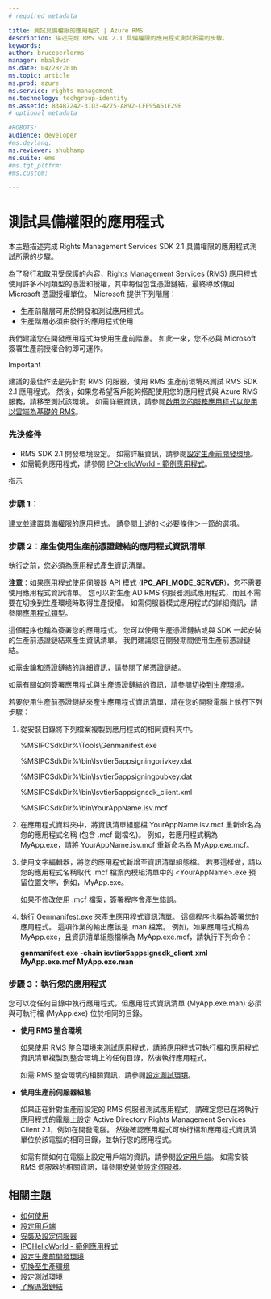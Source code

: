 ```yaml
---
# required metadata

title: 測試具備權限的應用程式 | Azure RMS
description: 描述完成 RMS SDK 2.1 具備權限的應用程式測試所需的步驟。
keywords:
author: bruceperlerms
manager: mbaldwin
ms.date: 04/28/2016
ms.topic: article
ms.prod: azure
ms.service: rights-management
ms.technology: techgroup-identity
ms.assetid: 834B7242-31D3-4275-A892-CFE95A61E29E
# optional metadata

#ROBOTS:
audience: developer
#ms.devlang:
ms.reviewer: shubhamp
ms.suite: ems
#ms.tgt_pltfrm:
#ms.custom:

---
```


# 測試具備權限的應用程式

本主題描述完成 Rights Management Services SDK 2.1 具備權限的應用程式測試所需的步驟。

為了發行和取用受保護的內容，Rights Management Services (RMS) 應用程式使用許多不同類型的憑證和授權，其中每個包含憑證鏈結，最終導致傳回 Microsoft 憑證授權單位。 Microsoft 提供下列階層︰

-   生產前階層可用於開發和測試應用程式。
-   生產階層必須由發行的應用程式使用

我們建議您在開發應用程式時使用生產前階層。 如此一來，您不必與 Microsoft 簽署生產前授權合約即可運作。

> [!IMPORTANT]
> 建議的最佳作法是先針對 RMS 伺服器，使用 RMS 生產前環境來測試 RMS SDK 2.1 應用程式。 然後，如果您希望客戶能夠搭配使用您的應用程式與 Azure RMS 服務，請移至測試該環境。 如需詳細資訊，請參閱[啟用您的服務應用程式以使用以雲端為基礎的 RMS](how-to-use-file-api-with-aadrm-cloud.md)。

 

### 先決條件

-   RMS SDK 2.1 開發環境設定。 如需詳細資訊，請參閱[設定生產前開發環境](how-to-set-up-the-pre-production-development-environment.md)。
-   如需範例應用程式，請參閱 [IPCHelloWorld - 範例應用程式](how-to-build-your-first-application.md)。

指示

### 步驟 1：

建立並建置具備權限的應用程式。 請參閱上述的＜必要條件＞一節的選項。

### 步驟 2︰產生使用生產前憑證鏈結的應用程式資訊清單

執行之前，您必須為應用程式產生資訊清單。

**注意**：如果應用程式使用伺服器 API 模式 (**IPC\_API\_MODE\_SERVER**)，您不需要使用應用程式資訊清單。 您可以對生產 AD RMS 伺服器測試應用程式，而且不需要在切換到生產環境時取得生產授權。 如需伺服器模式應用程式的詳細資訊，請參閱[應用程式類型](application-types.md)。

 

這個程序也稱為簽署您的應用程式。 您可以使用生產憑證鏈結或與 SDK 一起安裝的生產前憑證鏈結來產生資訊清單。 我們建議您在開發期間使用生產前憑證鏈結。

如需金鑰和憑證鏈結的詳細資訊，請參閱[了解憑證鏈結](understanding-certificate-chains.md)。

如需有關如何簽署應用程式與生產憑證鏈結的資訊，請參閱[切換到生產環境](switching-to-the-production-environment.md)。

若要使用生產前憑證鏈結來產生應用程式資訊清單，請在您的開發電腦上執行下列步驟︰

1.  從安裝目錄將下列檔案複製到應用程式的相同資料夾中。

    %MSIPCSdkDir%\\Tools\\Genmanifest.exe

    %MSIPCSdkDir%\\bin\\Isvtier5appsigningprivkey.dat

    %MSIPCSdkDir%\\bin\\Isvtier5appsigningpubkey.dat

    %MSIPCSdkDir%\\bin\\Isvtier5appsignsdk\_client.xml

    %MSIPCSdkDir%\\bin\\YourAppName.isv.mcf

2.  在應用程式資料夾中，將資訊清單組態檔 YourAppName.isv.mcf 重新命名為您的應用程式名稱 (包含 .mcf 副檔名)。 例如，若應用程式稱為 MyApp.exe，請將 YourAppName.isv.mcf 重新命名為 MyApp.exe.mcf。

3.  使用文字編輯器，將您的應用程式新增至資訊清單組態檔。 若要這樣做，請以您的應用程式名稱取代 .mcf 檔案內模組清單中的 &lt;YourAppName&gt;.exe 預留位置文字，例如，MyApp.exe。

    如果不修改使用 .mcf 檔案，簽署程序會產生錯誤。

4.  執行 Genmanifest.exe 來產生應用程式資訊清單。 這個程序也稱為簽署您的應用程式。 這項作業的輸出應該是 .man 檔案。 例如，如果應用程式稱為 MyApp.exe，且資訊清單組態檔稱為 MyApp.exe.mcf，請執行下列命令︰

    **genmanifest.exe -chain isvtier5appsignsdk\_client.xml MyApp.exe.mcf MyApp.exe.man**

### 步驟 3︰執行您的應用程式

您可以從任何目錄中執行應用程式，但應用程式資訊清單 (MyApp.exe.man) 必須與可執行檔 (MyApp.exe) 位於相同的目錄。

-   **使用 RMS 整合環境**

    如果使用 RMS 整合環境來測試應用程式，請將應用程式可執行檔和應用程式資訊清單複製到整合環境上的任何目錄，然後執行應用程式。

    如需 RMS 整合環境的相關資訊，請參閱[設定測試環境](how-to-set-up-your-test-environment.md)。

-   **使用生產前伺服器組態**

    如果正在針對生產前設定的 RMS 伺服器測試應用程式，請確定您已在將執行應用程式的電腦上設定 Active Directory Rights Management Services Client 2.1，例如在開發電腦。 然後確認應用程式可執行檔和應用程式資訊清單位於該電腦的相同目錄，並執行您的應用程式。

    如需有關如何在電腦上設定用戶端的資訊，請參閱[設定用戶端](how-to-configure-the-ad-rms-client-2-0.md)。 如需安裝 RMS 伺服器的相關資訊，請參閱[安裝並設定伺服器](how-to-install-and-configure-an-rms-server.md)。

## 相關主題

* [如何使用](how-to-use-msipc.md)
* [設定用戶端](how-to-configure-the-ad-rms-client-2-0.md)
* [安裝及設定伺服器](how-to-install-and-configure-an-rms-server.md)
* [IPCHelloWorld - 範例應用程式](how-to-build-your-first-application.md)
* [設定生產前開發環境](how-to-set-up-the-pre-production-development-environment.md)
* [切換至生產環境](switching-to-the-production-environment.md)
* [設定測試環境](how-to-set-up-your-test-environment.md)
* [了解憑證鏈結](understanding-certificate-chains.md)
 

 





<!--HONumber=Apr16_HO4-->



